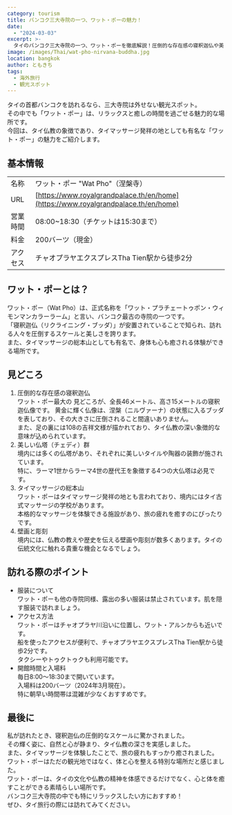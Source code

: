 ```yaml
---
category: tourism
title: バンコク三大寺院の一つ、ワット・ポーの魅力！
date:
  - "2024-03-03"
excerpt: >-
  タイのバンコク三大寺院の一つ、ワット・ポーを徹底解説！圧倒的な存在感の寝釈迦仏や美しい仏塔群、タイマッサージの本場で心身を癒す体験ができる魅力的なスポット。アクセス情報や訪問時のポイントも紹介。
image: /images/Thai/wat-pho-nirvana-buddha.jpg
location: bangkok
author: ともきち
tags:
  - 海外旅行
  - 観光スポット
---
```


タイの首都バンコクを訪れるなら、三大寺院は外せない観光スポット。  
その中でも「ワット・ポー」は、リラックスと癒しの時間を過ごせる魅力的な場所です。  
今回は、タイ仏教の象徴であり、タイマッサージ発祥の地としても有名な「ワット・ポー」の魅力をご紹介します。

## 基本情報

|          |                                                                                    |
| -------- | ---------------------------------------------------------------------------------- |
| 名称     | ワット・ポー "Wat Pho"（涅槃寺）                                                   |
| URL      | [https://www.royalgrandpalace.th/en/home](https://www.royalgrandpalace.th/en/home) |
| 営業時間 | 08:00~18:30（チケットは15:30まで）                                                 |
| 料金     | 200バーツ（現金）                                                                  |
| アクセス | チャオプラヤエクスプレスTha Tien駅から徒歩2分                                      |

## ワット・ポーとは？

ワット・ポー（Wat Pho）は、正式名称を「ワット・プラチェートゥポン・ウィモンマンカラーラーム」と言い、バンコク最古の寺院の一つです。  
「寝釈迦仏（リクライニング・ブッダ）」が安置されていることで知られ、訪れる人々を圧倒するスケールと美しさを誇ります。  
また、タイマッサージの総本山としても有名で、身体も心も癒される体験ができる場所です。

## 見どころ

1. 圧倒的な存在感の寝釈迦仏  
   ワット・ポー最大の 見どころが、全長46メートル、高さ15メートルの寝釈迦仏像です。
   黄金に輝く仏像は、涅槃（ニルヴァーナ）の状態に入るブッダを表しており、その大きさに圧倒されること間違いありません。  
   また、足の裏には108の吉祥文様が描かれており、タイ仏教の深い象徴的な意味が込められています。
2. 美しい仏塔（チェディ）群  
   境内には多くの仏塔があり、それぞれに美しいタイルや陶器の装飾が施されています。  
   特に、ラーマ1世からラーマ4世の歴代王を象徴する4つの大仏塔は必見です。
3. タイマッサージの総本山  
   ワット・ポーはタイマッサージ発祥の地とも言われており、境内にはタイ古式マッサージの学校があります。  
   本格的なマッサージを体験できる施設があり、旅の疲れを癒すのにぴったりです。
4. 壁画と彫刻  
   境内には、仏教の教えや歴史を伝える壁画や彫刻が数多くあります。タイの伝統文化に触れる貴重な機会となるでしょう。

## 訪れる際のポイント

- 服装について  
  ワット・ポーも他の寺院同様、露出の多い服装は禁止されています。肌を隠す服装で訪れましょう。
- アクセス方法  
  ワット・ポーはチャオプラヤ川沿いに位置し、ワット・アルンからも近いです。  
  船を使ったアクセスが便利で、チャオプラヤエクスプレスTha Tien駅から徒歩2分です。  
  タクシーやトゥクトゥクも利用可能です。
- 開館時間と入場料  
  毎日8:00～18:30まで開いています。  
  入場料は200バーツ（2024年3月現在）。  
  特に朝早い時間帯は混雑が少なくおすすめです。

## 最後に

私が訪れたとき、寝釈迦仏の圧倒的なスケールに驚かされました。  
その輝く姿に、自然と心が静まり、タイ仏教の深さを実感しました。  
また、タイマッサージを体験したことで、旅の疲れもすっかり癒されました。  
ワット・ポーはただの観光地ではなく、体と心を整える特別な場所だと感じました。  
ワット・ポーは、タイの文化や仏教の精神を体感できるだけでなく、心と体を癒すことができる素晴らしい場所です。  
バンコク三大寺院の中でも特にリラックスしたい方におすすめ！  
ぜひ、タイ旅行の際には訪れてみてください。
